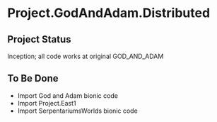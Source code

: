 # Project.GodAndAdam.Distributed

## Project Status

Inception; all code works at original GOD_AND_ADAM

## To Be Done

 * Import God and Adam bionic code
 * Import Project.East1
 * Import SerpentariumsWorlds bionic code
